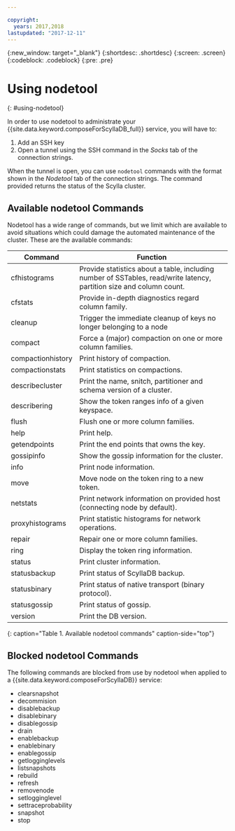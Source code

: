 ```yaml
---

copyright:
  years: 2017,2018
lastupdated: "2017-12-11"
---
```


{:new_window: target="_blank"}
{:shortdesc: .shortdesc}
{:screen: .screen}
{:codeblock: .codeblock}
{:pre: .pre}

# Using nodetool
{: #using-nodetool}

In order to use nodetool to administrate your {{site.data.keyword.composeForScyllaDB_full}} service, you will have to:
1. Add an SSH key
2. Open a tunnel using the SSH command in the _Socks_ tab of the connection strings.

When the tunnel is open, you can use `nodetool` commands with the format shown in the _Nodetool_ tab of the connection strings. The command provided returns the status of the Scylla cluster.

## Available nodetool Commands
Nodetool has a wide range of commands, but we limit which are available to avoid situations which could damage the automated maintenance of the cluster. These are the available commands:

Command|Function
----------|-----------
cfhistograms|Provide statistics about a table, including number of SSTables, read/write latency, partition size and column count.
cfstats|Provide in-depth diagnostics regard column family.
cleanup|Trigger the immediate cleanup of keys no longer belonging to a node
compact|Force a (major) compaction on one or more column families.
compactionhistory|Print history of compaction.
compactionstats|Print statistics on compactions.
describecluster|Print the name, snitch, partitioner and schema version of a cluster.
describering <keyspace>|Show the token ranges info of a given keyspace.
flush|Flush one or more column families.
help|Print help.
getendpoints <keyspace> <cfname> <key>|Print the end points that owns the key.
gossipinfo|Show the gossip information for the cluster.
info|Print node information.
move <new token>|Move node on the token ring to a new token.
netstats|Print network information on provided host (connecting node by default).
proxyhistograms|Print statistic histograms for network operations.
repair|Repair one or more column families.
ring|Display the token ring information.
status|Print cluster information.
statusbackup|Print status of ScyllaDB backup.
statusbinary|Print status of native transport (binary protocol).
statusgossip|Print status of gossip.
version|Print the DB version.
{: caption="Table 1. Available nodetool commands" caption-side="top"}


## Blocked nodetool Commands
The following commands are blocked from use by nodetool when applied to a  {{site.data.keyword.composeForScyllaDB}} service:

- clearsnapshot
- decommision
- disablebackup
- disablebinary
- disablegossip
- drain
- enablebackup
- enablebinary
- enablegossip
- getlogginglevels
- listsnapshots
- rebuild
- refresh
- removenode
- setlogginglevel
- settraceprobability
- snapshot
- stop
